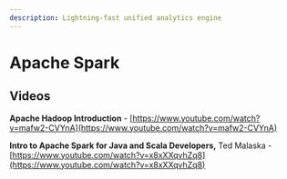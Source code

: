 ```yaml
---
description: Lightning-fast unified analytics engine
---
```


# Apache Spark

## Videos

**Apache Hadoop Introduction** - [https://www.youtube.com/watch?v=mafw2-CVYnA](https://www.youtube.com/watch?v=mafw2-CVYnA)

**Intro to Apache Spark for Java and Scala Developers,** Ted Malaska - [https://www.youtube.com/watch?v=x8xXXqvhZq8](https://www.youtube.com/watch?v=x8xXXqvhZq8)

